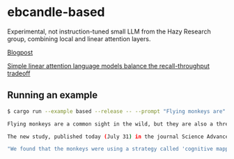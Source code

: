 # ebcandle-based

Experimental, not instruction-tuned small LLM from the Hazy Research group, combining local and linear attention layers.

[Blogpost](https://hazyresearch.stanford.edu/blog/2024-03-03-based)

[Simple linear attention language models balance the recall-throughput tradeoff](https://arxiv.org/abs/2402.18668)

## Running an example

```bash
$ cargo run --example based --release -- --prompt "Flying monkeys are" --which 1b-50b --sample-len 100

Flying monkeys are a common sight in the wild, but they are also a threat to humans.

The new study, published today (July 31) in the journal Science Advances, shows that the monkeys are using their brains to solve the problem of how to get around the problem.

"We found that the monkeys were using a strategy called 'cognitive mapping' - they would use their brains to map out the route ahead," says lead author Dr. David J. Smith from the University of California

```
